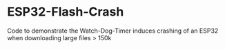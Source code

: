 # ESP32-Flash-Crash
Code to demonstrate the Watch-Dog-Timer induces crashing of an ESP32 when downloading large files > 150k
